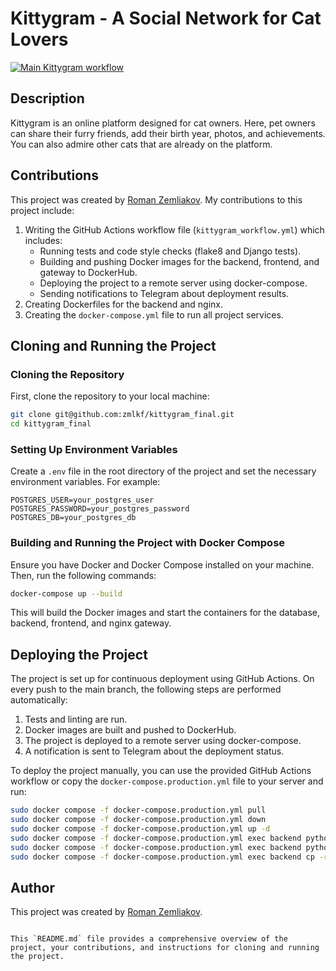 # Kittygram - A Social Network for Cat Lovers
[![Main Kittygram workflow](https://github.com/zmlkf/kittygram_final/actions/workflows/main.yml/badge.svg?branch=main)](https://github.com/zmlkf/kittygram_final/actions/workflows/main.yml)

## Description
Kittygram is an online platform designed for cat owners. Here, pet owners can share their furry friends, add their birth year, photos, and achievements. You can also admire other cats that are already on the platform.

## Contributions
This project was created by [Roman Zemliakov](https://github.com/zmlkf). My contributions to this project include:
1. Writing the GitHub Actions workflow file (`kittygram_workflow.yml`) which includes:
   - Running tests and code style checks (flake8 and Django tests).
   - Building and pushing Docker images for the backend, frontend, and gateway to DockerHub.
   - Deploying the project to a remote server using docker-compose.
   - Sending notifications to Telegram about deployment results.
2. Creating Dockerfiles for the backend and nginx.
3. Creating the `docker-compose.yml` file to run all project services.

## Cloning and Running the Project

### Cloning the Repository
First, clone the repository to your local machine:
```bash
git clone git@github.com:zmlkf/kittygram_final.git
cd kittygram_final
```

### Setting Up Environment Variables
Create a `.env` file in the root directory of the project and set the necessary environment variables. For example:
```
POSTGRES_USER=your_postgres_user
POSTGRES_PASSWORD=your_postgres_password
POSTGRES_DB=your_postgres_db
```

### Building and Running the Project with Docker Compose
Ensure you have Docker and Docker Compose installed on your machine. Then, run the following commands:
```bash
docker-compose up --build
```

This will build the Docker images and start the containers for the database, backend, frontend, and nginx gateway.


## Deploying the Project
The project is set up for continuous deployment using GitHub Actions. On every push to the main branch, the following steps are performed automatically:
1. Tests and linting are run.
2. Docker images are built and pushed to DockerHub.
3. The project is deployed to a remote server using docker-compose.
4. A notification is sent to Telegram about the deployment status.

To deploy the project manually, you can use the provided GitHub Actions workflow or copy the `docker-compose.production.yml` file to your server and run:
```bash
sudo docker compose -f docker-compose.production.yml pull
sudo docker compose -f docker-compose.production.yml down
sudo docker compose -f docker-compose.production.yml up -d
sudo docker compose -f docker-compose.production.yml exec backend python manage.py migrate
sudo docker compose -f docker-compose.production.yml exec backend python manage.py collectstatic
sudo docker compose -f docker-compose.production.yml exec backend cp -r /app/collected_static/. /backend_static/static/
```

## Author
This project was created by [Roman Zemliakov](https://github.com/zmlkf).
```

This `README.md` file provides a comprehensive overview of the project, your contributions, and instructions for cloning and running the project.